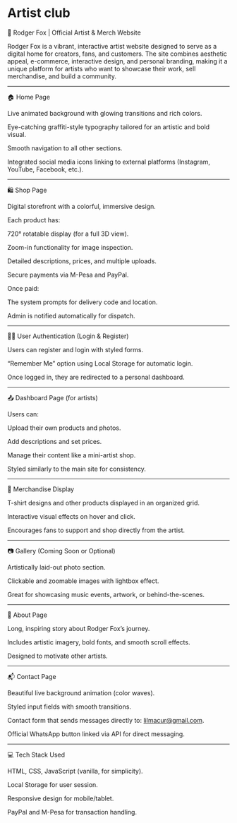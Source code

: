 # Artist club
🎨 Rodger Fox | Official Artist & Merch Website

Rodger Fox is a vibrant, interactive artist website designed to serve as a digital home for creators, fans, and customers. The site combines aesthetic appeal, e-commerce, interactive design, and personal branding, making it a unique platform for artists who want to showcase their work, sell merchandise, and build a community.


---

🏠 Home Page

Live animated background with glowing transitions and rich colors.

Eye-catching graffiti-style typography tailored for an artistic and bold visual.

Smooth navigation to all other sections.

Integrated social media icons linking to external platforms (Instagram, YouTube, Facebook, etc.).



---

🛍 Shop Page

Digital storefront with a colorful, immersive design.

Each product has:

720° rotatable display (for a full 3D view).

Zoom-in functionality for image inspection.

Detailed descriptions, prices, and multiple uploads.


Secure payments via M-Pesa and PayPal.

Once paid:

The system prompts for delivery code and location.

Admin is notified automatically for dispatch.




---

🧑‍💼 User Authentication (Login & Register)

Users can register and login with styled forms.

“Remember Me” option using Local Storage for automatic login.

Once logged in, they are redirected to a personal dashboard.



---

📤 Dashboard Page (for artists)

Users can:

Upload their own products and photos.

Add descriptions and set prices.

Manage their content like a mini-artist shop.


Styled similarly to the main site for consistency.



---

👕 Merchandise Display

T-shirt designs and other products displayed in an organized grid.

Interactive visual effects on hover and click.

Encourages fans to support and shop directly from the artist.



---

📷 Gallery (Coming Soon or Optional)

Artistically laid-out photo section.

Clickable and zoomable images with lightbox effect.

Great for showcasing music events, artwork, or behind-the-scenes.



---

🧾 About Page

Long, inspiring story about Rodger Fox’s journey.

Includes artistic imagery, bold fonts, and smooth scroll effects.

Designed to motivate other artists.



---

📬 Contact Page

Beautiful live background animation (color waves).

Styled input fields with smooth transitions.

Contact form that sends messages directly to: lilmacur@gmail.com.

Official WhatsApp button linked via API for direct messaging.



---

💻 Tech Stack Used

HTML, CSS, JavaScript (vanilla, for simplicity).

Local Storage for user session.

Responsive design for mobile/tablet.

PayPal and M-Pesa for transaction handling.
